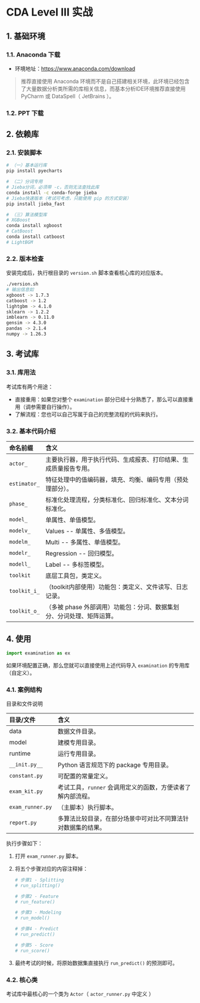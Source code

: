 # CDA Level III 实战

## 1. 基础环境

### 1.1. Anaconda 下载

* 环境地址：<https://www.anaconda.com/download>

> 推荐直接使用 Anaconda 环境而不是自己搭建相关环境，此环境已经包含了大量数据分析类所需的库相关信息，而基本分析IDE环境推荐直接使用 PyCharm 或 DataSpell（ JetBrains ）。

### 1.2. PPT 下载

## 2. 依赖库

### 2.1. 安装脚本

```bash
# （一）基本运行库
pip install pyecharts

# （二）分词专用
# Jieba分词，必须带 -c，否则无法查找此库
conda install -c conda-forge jieba
# Jieba快速版本（考试可考虑，只能使用 pip 的方式安装）
pip install jieba_fast

# （三）算法模型库
# XGBoost
conda install xgboost
# CatBoost
conda install catboost
# LightBGM
```

### 2.2. 版本检查

安装完成后，执行根目录的 `version.sh` 脚本查看核心库的对应版本。

```bash
./version.sh
# 输出信息如
xgboost -> 1.7.3
catboost -> 1.2
lightgbm -> 4.1.0
sklearn -> 1.2.2
imblearn -> 0.11.0
gensim -> 4.3.0
pandas -> 2.1.4
numpy -> 1.26.3
```

## 3. 考试库

### 3.1. 库用法

考试库有两个用途：

* 直接重用：如果您对整个 `examination` 部分已经十分熟悉了，那么可以直接重用（调参需要自行操作）。
* 了解流程：您也可以自己写属于自己的完整流程的代码来执行。

### 3.2. 基本代码介绍

|命名前缀| 含义                               |
|:---|:---------------------------------|
|`actor_`| 主要执行器，用于执行代码、生成报表、打印结果、生成质量报告专用。 |
|`estimator_`| 特征处理中的值编码器，填充、均衡、编码专用（预处理部分）。    |
|`phase_` | 标准化处理流程，分类标准化、回归标准化、文本分词标准化。     |
|`model_`| 单属性、单值模型。                        |
|`modelv_`| Values -- 单属性、多值模型。              |
|`modelm_`| Multi -- 多属性、单值模型。               |
|`modelr_`| Regression -- 回归模型。              |
|`modell_`| Label -- 多标签模型。                  |
|`toolkit`| 底层工具包，类定义。                       |
|`toolkit_i_`| （toolkit内部使用）功能包：类定义、文件读写、日志记录。  |
|`toolkit_o_`| （多被 phase 外部调用）功能包：分词、数据集划分、分词处理、矩阵运算。|

## 4. 使用

```python
import examination as ex
```

如果环境配置正确，那么您就可以直接使用上述代码导入 `examination` 的专用库（自定义）。

### 4.1. 案例结构

目录和文件说明

| 目录/文件            | 含义                                 |
|:-----------------|:-----------------------------------|
| data             | 数据文件目录。                            |
| model            | 建模专用目录。                            |
| runtime | 运行专用目录。|
| `__init.py__`    | Python 语言规范下的 package 专用目录。        |
| `constant.py`    | 可配置的常量定义。                          |
| `exam_kit.py`    | 考试工具，`runner` 会调用定义的函数，方便读者了解内部流程。 |
| `exam_runner.py` | （主脚本）执行脚本。                         |
| `report.py`      | 多算法比较目录，在部分场景中可对比不同算法针对数据集的结果。     |

执行步骤如下：

1. 打开 `exam_runner.py` 脚本。
2. 将五个步骤对应的内容注释掉：

    ```python
    # 步骤1 - Splitting
    # run_splitting()
    
    # 步骤2 - Feature
    # run_feature()
    
    # 步骤3 - Modeling
    # run_model()
    
    # 步骤4 - Predict
    # run_predict()
    
    # 步骤5 - Score
    # run_score()
    ```
3. 最终考试的时候，将原始数据集直接执行 `run_predict()` 的预测即可。

### 4.2. 核心类

考试库中最核心的一个类为 `Actor`（ `actor_runner.py` 中定义 ）
